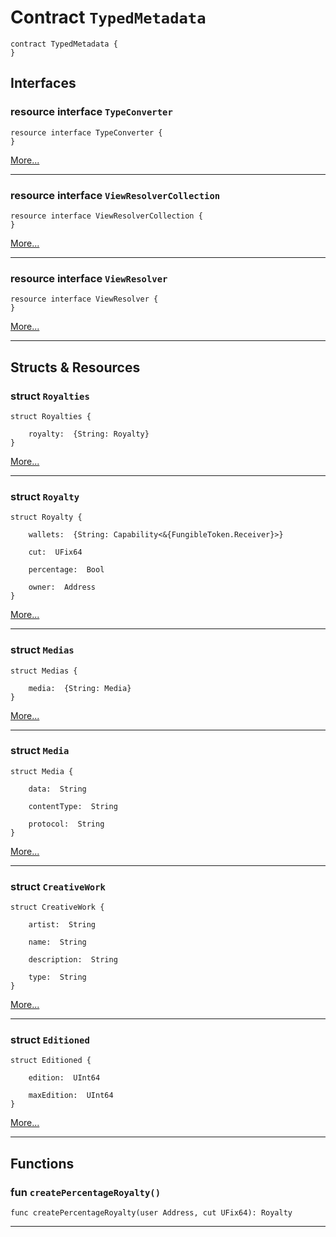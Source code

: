 # Contract `TypedMetadata`

```cadence
contract TypedMetadata {
}
```

## Interfaces
    
### resource interface `TypeConverter`

```cadence
resource interface TypeConverter {
}
```

[More...](TypedMetadata_TypeConverter.md)

---
    
### resource interface `ViewResolverCollection`

```cadence
resource interface ViewResolverCollection {
}
```

[More...](TypedMetadata_ViewResolverCollection.md)

---
    
### resource interface `ViewResolver`

```cadence
resource interface ViewResolver {
}
```

[More...](TypedMetadata_ViewResolver.md)

---
## Structs & Resources

### struct `Royalties`

```cadence
struct Royalties {

    royalty:  {String: Royalty}
}
```

[More...](TypedMetadata_Royalties.md)

---

### struct `Royalty`

```cadence
struct Royalty {

    wallets:  {String: Capability<&{FungibleToken.Receiver}>}

    cut:  UFix64

    percentage:  Bool

    owner:  Address
}
```

[More...](TypedMetadata_Royalty.md)

---

### struct `Medias`

```cadence
struct Medias {

    media:  {String: Media}
}
```

[More...](TypedMetadata_Medias.md)

---

### struct `Media`

```cadence
struct Media {

    data:  String

    contentType:  String

    protocol:  String
}
```

[More...](TypedMetadata_Media.md)

---

### struct `CreativeWork`

```cadence
struct CreativeWork {

    artist:  String

    name:  String

    description:  String

    type:  String
}
```

[More...](TypedMetadata_CreativeWork.md)

---

### struct `Editioned`

```cadence
struct Editioned {

    edition:  UInt64

    maxEdition:  UInt64
}
```

[More...](TypedMetadata_Editioned.md)

---
## Functions

### fun `createPercentageRoyalty()`

```cadence
func createPercentageRoyalty(user Address, cut UFix64): Royalty
```

---

